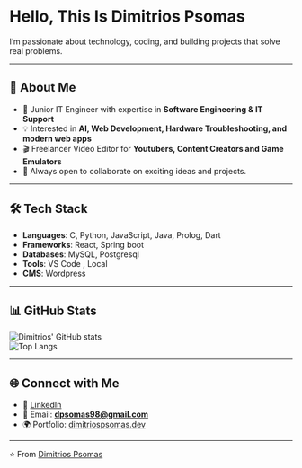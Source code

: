 # Hello, This Is Dimitrios Psomas
 
I’m passionate about technology, coding, and building projects that solve real problems.

---

## 🔭 About Me
- 🌱 Junior IT Engineer with expertise in **Software Engineering & IT Support**  
- 💡 Interested in **AI, Web Development, Hardware Troubleshooting, and modern web apps**
- 🎬 Freelancer Video Editor for **Youtubers, Content Creators and Game Emulators**  
- 🤝 Always open to collaborate on exciting ideas and projects.  

---

## 🛠️ Tech Stack
- **Languages**: C, Python, JavaScript, Java, Prolog, Dart 
- **Frameworks**: React, Spring boot
- **Databases**: MySQL, Postgresql
- **Tools**:  VS Code , Local
- **CMS**: Wordpress

---

## 📊 GitHub Stats

![Dimitrios' GitHub stats](https://github-readme-stats.vercel.app/api?username=Psomakos&show_icons=true&theme=tokyonight)  
![Top Langs](https://github-readme-stats.vercel.app/api/top-langs/?username=Psomakos&layout=compact&theme=tokyonight)

---

## 🌐 Connect with Me
- 💼 [LinkedIn](https://www.linkedin.com/in/dimitrios-psomas-402b8a166) 
- 📧 Email: **dpsomas98@gmail.com**  
- 🌍 Portfolio: [dimitriospsomas.dev](https://dimitriospsomas.dev)  

---

⭐️ From [Dimitrios Psomas](https://github.com/Psomakos)
